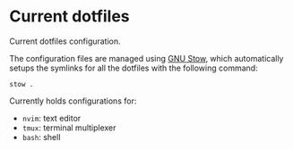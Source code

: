 # Current dotfiles

Current dotfiles configuration. 

The configuration files are managed using [GNU Stow](https://www.gnu.org/software/stow/), which automatically setups the symlinks for all the dotfiles with the following command:

```
stow .
```

Currently holds configurations for:

- `nvim`: text editor
- `tmux`: terminal multiplexer
- `bash`: shell

